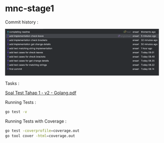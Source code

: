 # mnc-stage1

Commit history :

![img_1.png](img_1.png)


Tasks :

[Soal Test Tahap 1 - v2 - Golang.pdf](Soal%20Test%20Tahap%201%20-%20v2%20-%20Golang.pdf)

Running Tests :

```bash
go test -v
```

Running Tests with Coverage :

```bash
go test -coverprofile=coverage.out
go tool cover -html=coverage.out